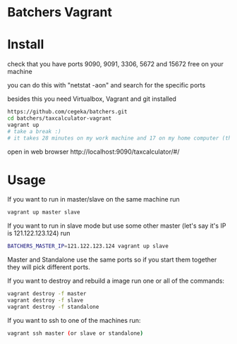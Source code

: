 Batchers Vagrant
===============
Install
===============

check that you have ports 9090, 9091, 3306, 5672 and 15672 free on your machine

you can do this with "netstat -aon" and search for the specific ports

besides this you need Virtualbox, Vagrant and git installed


```sh
https://github.com/cegeka/batchers.git
cd batchers/taxcalculator-vagrant
vagrant up
# take a break :)
# it takes 28 minutes on my work machine and 17 on my home computer (the main reason is the Internet speed)
```
open in web browser http://localhost:9090/taxcalculator/#/


Usage
===============

If you want to run in master/slave on the same machine run
```sh
vagrant up master slave
```

If you want to run in slave mode but use some other master (let's say it's IP is 121.122.123.124) run
```sh
BATCHERS_MASTER_IP=121.122.123.124 vagrant up slave
```

Master and Standalone use the same ports so if you start them together they will pick different ports.

If you want to destroy and rebuild a image run one or all of the commands:
```sh
vagrant destroy -f master
vagrant destroy -f slave
vagrant destroy -f standalone
```

If you want to ssh to one of the machines run:
```sh
vagrant ssh master (or slave or standalone)
```